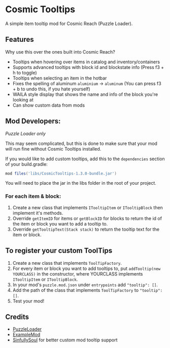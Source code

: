 # Cosmic Tooltips

A simple item tooltip mod for Cosmic Reach (Puzzle Loader).

## Features
Why use this over the ones built into Cosmic Reach?
- Tooltips when hovering over items in catalog and inventory/containers
- Supports advanced tooltips with block id and blockstate info (Press f3 + h to toggle)
- Tooltips when selecting an item in the hotbar
- Fixes the spelling of aluminum `aluminium` -> `aluminum` (You can press f3 + b to undo this, if you hate yourself)
- WAILA style display that shows the name and info of the block you're looking at
- Can show custom data from mods

## Mod Developers:
*Puzzle Loader only*

This may seem complicated, but this is done to make sure that your mod will run fine without Cosmic Tooltips installed.

If you would like to add custom tooltips, add this to the `dependencies` section of your build.gradle:
```gradle
mod files('libs/CosmicTooltips-1.3.0-bundle.jar')
```
You will need to place the jar in the libs folder in the root of your project.

### For each item & block:
1. Create a new class that implements `ITooltipItem` or `ITooltipBlock` then implement it's methods.
2. Override `getItemID` for items or `getBlockID` for blocks to return the id of the item or block you want to add a tooltip to.
3. Override `getTooltipText(Stack stack)` to return the tooltip text for the item or block.

## To register your custom ToolTips
1. Create a new class that implements `ToolTipFactory`.
2. For every item or block you want to add tooltips to, put `addTooltip(new YOURCLASS)` in the constructor, where YOURCLASS implements `ITooltipItem` or `ITooltipBlock`.
3. In your mod's `puzzle.mod.json` under `entrypoints` add `"tooltip": []`.
4. Add the path of the class that implements `ToolTipFactory` to `"tooltip": []`.
5. Test your mod!

## Credits

- [PuzzleLoader](https://github.com/PuzzleLoader/PuzzleLoader)
- [ExampleMod](https://github.com/PuzzleLoader/ExampleMod)
- [SinfullySoul](https://github.com/SinfullySoul) for better custom mod tooltip support

